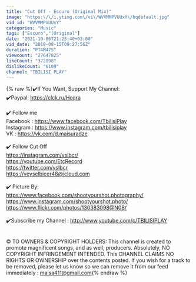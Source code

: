 ```yaml
---
title: "Cut Off - Escuro (Original Mix)"
image: "https:\/\/i.ytimg.com\/vi\/WVVMMPVUUxY\/hqdefault.jpg"
vid_id: "WVVMMPVUUxY"
categories: "Music"
tags: ["Escuro","(Original"]
date: "2021-10-06T21:23:40+03:00"
vid_date: "2019-08-15T09:27:56Z"
duration: "PT4M47S"
viewcount: "27647825"
likeCount: "372898"
dislikeCount: "6109"
channel: "TBILISI PLAY"
---
```

{% raw %}✔️If You Want, Support My Channel:<br />✔️Paypal: <a rel="nofollow" target="blank" href="https://clck.ru/Hcqra">https://clck.ru/Hcqra</a><br /><br />✔️ Follow me <br />Facebook : <a rel="nofollow" target="blank" href="https://www.facebook.com/TbilisiPlay">https://www.facebook.com/TbilisiPlay</a><br />Instagram :  <a rel="nofollow" target="blank" href="https://www.instagram.com/tbilisiplay">https://www.instagram.com/tbilisiplay</a><br />VK : <a rel="nofollow" target="blank" href="https://vk.com/d.maisuradze">https://vk.com/d.maisuradze</a><br /><br />✔️ Follow Cut Off<br /><a rel="nofollow" target="blank" href="https://instagram.com/vslbcr/">https://instagram.com/vslbcr/</a><br /><a rel="nofollow" target="blank" href="https://youtube.com/EtcRecord">https://youtube.com/EtcRecord</a> <br /><a rel="nofollow" target="blank" href="https://twitter.com/vslbcr">https://twitter.com/vslbcr</a> <br /><a rel="nofollow" target="blank" href="https://veyselbicer48@icloud.com">https://veyselbicer48@icloud.com</a><br /><br />✔️ Picture By:<br /><a rel="nofollow" target="blank" href="https://www.facebook.com/shootyourshot.photography/">https://www.facebook.com/shootyourshot.photography/</a><br /><a rel="nofollow" target="blank" href="https://www.instagram.com/shootyourshot.photo/">https://www.instagram.com/shootyourshot.photo/</a><br /><a rel="nofollow" target="blank" href="https://www.flickr.com/photos/130383098@N08/">https://www.flickr.com/photos/130383098@N08/</a><br /><br />✔️Subscribe my Channel : <a rel="nofollow" target="blank" href="http://www.youtube.com/c/TBILISIPLAY">http://www.youtube.com/c/TBILISIPLAY</a> <br /><br /><br />© TO OWNERS &amp; COPYRIGHT HOLDERS: This channel is created to promote magnificent songs, and as well, producers. Absolutely, NO COPYRIGHT INFRINGEMENT INTENDED. This CHANNEL CLAIMS NO RIGHTS OR OWNERSHIP over the contents posted. If you wish for a track to be removed, please let us know so we can remove it from our feed immediately : maisa411@gmail.com{% endraw %}
